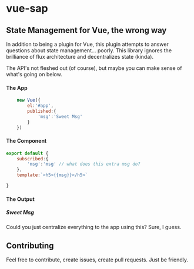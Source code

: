 # vue-sap


## State Management for Vue, the wrong way

In addition to being a plugin for Vue, this plugin attempts to answer questions about state management... poorly.  This library ignores the brilliance of flux architecture and decentralizes state (kinda).

The API's not fleshed out (of course), but maybe you can make sense of what's going on below.

#### The App

````javascript
    new Vue({
        el:'#app',
        published:{
            'msg':'Sweet Msg'
        }
    })
````

#### The Component

````javascript
export default {
    subscribed:{
        'msg':'msg' // what does this extra msg do?
    },
    template:`<h5>{{msg}}</h5>`

}

````


#### The Output

##### Sweet Msg


Could you just centralize everything to the app using this?  Sure, I guess.

## Contributing

Feel free to contribute, create issues, create pull requests.  Just be friendly.

